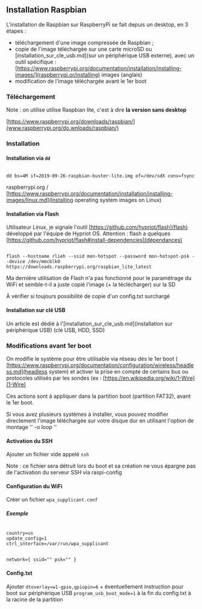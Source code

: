 ## Installation Raspbian

L'installation de Raspbian sur RaspberryPi se fait depuis un desktop, en 3 étapes : 
  - téléchargement d'une image compressée de Raspbian ;
  - copie de l'image téléchargée sur une carte microSD ou [installation_sur_cle_usb.md](sur un périphérique USB externe), avec un outil spécifique : [https://www.raspberrypi.org/documentation/installation/installing-images/](raspberrypi.or/installing) images (anglais)
  - modification de l'image téléchargée avant le 1er boot 

### Téléchargement 

Note : on utilise utilise Raspbian lite, c'est à dire **la version sans desktop**
 
[https://www.raspberrypi.org/downloads/raspbian/](www.raspberrypi.org/do.wnloads/raspbian/)

### Installation

#### Installation via `dd` 

<code>
dd bs=4M if=2019-09-26-raspbian-buster-lite.img of=/dev/sdX conv=fsync
</code>

raspberrypi.org / [https://www.raspberrypi.org/documentation/installation/installing-images/linux.md](Installing operating system images on Linux)


#### Installation via Flash

Utilisateur Linux, je signale l'outil [https://github.com/hypriot/flash](flash) développé par l'équipe de Hypriot OS. 
Attention : flash a quelques [https://github.com/hypriot/flash#install-dependencies](dépendances) 

<code>
flash --hostname rlieh --ssid mon-hotspot --password mon-hotspot-psk --device /dev/mmcblk0 https://downloads.raspberrypi.org/raspbian_lite_latest
</code>

Ma dernière utilisation de Flash n'a pas fonctionné pour le paramétrage du WiFi et semble-t-il a juste copié l'image (+ la téclécharger) sur la SD  

À vérifier si toujours possibilité de copie d'un config.txt surchargé 
 
#### Installation sur clé USB ####

Un article est dédié à l'[installation_sur_cle_usb.md](installation sur périphérique USB) (clé USB, HDD, SSD)

### Modifications avant 1er boot

On modifie le système pour être utilisable via réseau dès le 1er boot (
[https://www.raspberrypi.org/documentation/configuration/wireless/headless.md](headless system) et activer la prise en compte de certains bus ou protocoles utilisés par les sondes (ex : [https://en.wikipedia.org/wiki/1-Wire](1-Wire)

Ces actions sont à appliquer dans la partition boot (partition FAT32), avant le 1er boot. 

Si vous avez plusieurs systèmes à installer, vous pouvez modifier directement l'image téléchargée sur votre disque dur en utilisant l'option de montage '' -o loop ''

#### Activation du SSH
 
Ajouter un fichier vide appelé `ssh` 

Note : ce fichier sera détruit lors du boot et sa création ne vous épargne pas de l'activation du serveur SSH via raspi-config

#### Configuration du WiFi

Créer un fichier `wpa_supplicant.conf`

##### Exemple
 
 
<code>
country=us
update_config=1
ctrl_interface=/var/run/wpa_supplicant

network={
 ssid="<Name of your WiFi>"
 psk="<Password for your WiFi>"
}
</code>

#### Config.txt

Ajouter `dtoverlay=w1-gpio,gpiopin=6`  + éventuellement instruction pour boot sur périphérique USB `program_usb_boot_mode=1` à la fin du config.txt à la racine de la partition

